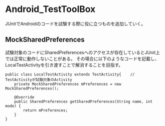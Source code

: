 # Android_TestToolBox
JUnitでAndroidのコードを試験する際に役に立つものを追加していく。

## MockSharedPreferences
試験対象のコードにSharedPreferencesへのアクセスが存在しているとJUnit上では正常に動作しないことがある。
その場合に以下のようなコードを記載し、LocalTestActivityを引き渡すことで解消することを目指す。
```
public class LocalTestActivity extends TestActivity{    // TestActivityが試験対象のActivity
    private MockSharedPreferences mPreferences = new MockSharedPreferences();

    @Override
    public SharedPreferences getSharedPreferences(String name, int mode) {
        return mPreferences;
    }
}
```
